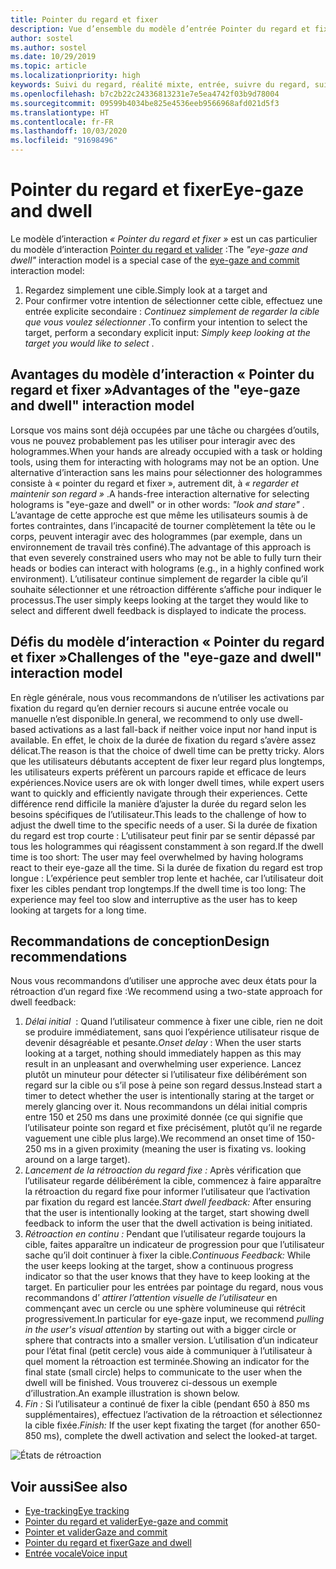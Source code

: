 ```yaml
---
title: Pointer du regard et fixer
description: Vue d’ensemble du modèle d’entrée Pointer du regard et fixer
author: sostel
ms.author: sostel
ms.date: 10/29/2019
ms.topic: article
ms.localizationpriority: high
keywords: Suivi du regard, réalité mixte, entrée, suivre du regard, suivi rétinien, suivi du mouvement des yeux, HoloLens 2, sélection basée sur le regard, fixer
ms.openlocfilehash: b7c2b22c24336813231e7e5ea4742f03b9d78004
ms.sourcegitcommit: 09599b4034be825e4536eeb9566968afd021d5f3
ms.translationtype: HT
ms.contentlocale: fr-FR
ms.lasthandoff: 10/03/2020
ms.locfileid: "91698496"
---
```

# <a name="eye-gaze-and-dwell"></a><span data-ttu-id="8760a-104">Pointer du regard et fixer</span><span class="sxs-lookup"><span data-stu-id="8760a-104">Eye-gaze and dwell</span></span>

<span data-ttu-id="8760a-105">Le modèle d’interaction _« Pointer du regard et fixer »_ est un cas particulier du modèle d’interaction [Pointer du regard et valider](gaze-and-commit.md) :</span><span class="sxs-lookup"><span data-stu-id="8760a-105">The _"eye-gaze and dwell"_ interaction model is a special case of the [eye-gaze and commit](gaze-and-commit.md) interaction model:</span></span>
1. <span data-ttu-id="8760a-106">Regardez simplement une cible.</span><span class="sxs-lookup"><span data-stu-id="8760a-106">Simply look at a target and</span></span> 
2. <span data-ttu-id="8760a-107">Pour confirmer votre intention de sélectionner cette cible, effectuez une entrée explicite secondaire : _Continuez simplement de regarder la cible que vous voulez sélectionner_ .</span><span class="sxs-lookup"><span data-stu-id="8760a-107">To confirm your intention to select the target, perform a secondary explicit input: _Simply keep looking at the target you would like to select_ .</span></span>

## <a name="advantages-of-the-eye-gaze-and-dwell-interaction-model"></a><span data-ttu-id="8760a-108">Avantages du modèle d’interaction « Pointer du regard et fixer »</span><span class="sxs-lookup"><span data-stu-id="8760a-108">Advantages of the "eye-gaze and dwell" interaction model</span></span> 
<span data-ttu-id="8760a-109">Lorsque vos mains sont déjà occupées par une tâche ou chargées d’outils, vous ne pouvez probablement pas les utiliser pour interagir avec des hologrammes.</span><span class="sxs-lookup"><span data-stu-id="8760a-109">When your hands are already occupied with a task or holding tools, using them for interacting with holograms may not be an option.</span></span>
<span data-ttu-id="8760a-110">Une alternative d’interaction sans les mains pour sélectionner des hologrammes consiste à « pointer du regard et fixer », autrement dit, à _« regarder et maintenir son regard »_ .</span><span class="sxs-lookup"><span data-stu-id="8760a-110">A hands-free interaction alternative for selecting holograms is "eye-gaze and dwell" or in other words: _"look and stare"_ .</span></span> <span data-ttu-id="8760a-111">L’avantage de cette approche est que même les utilisateurs soumis à de fortes contraintes, dans l’incapacité de tourner complètement la tête ou le corps, peuvent interagir avec des hologrammes (par exemple, dans un environnement de travail très confiné).</span><span class="sxs-lookup"><span data-stu-id="8760a-111">The advantage of this approach is that even severely constrained users who may not be able to fully turn their heads or bodies can interact with holograms (e.g., in a highly confined work environment).</span></span>
<span data-ttu-id="8760a-112">L’utilisateur continue simplement de regarder la cible qu’il souhaite sélectionner et une rétroaction différente s’affiche pour indiquer le processus.</span><span class="sxs-lookup"><span data-stu-id="8760a-112">The user simply keeps looking at the target they would like to select and different dwell feedback is displayed to indicate the process.</span></span>


## <a name="challenges-of-the-eye-gaze-and-dwell-interaction-model"></a><span data-ttu-id="8760a-113">Défis du modèle d’interaction « Pointer du regard et fixer »</span><span class="sxs-lookup"><span data-stu-id="8760a-113">Challenges of the "eye-gaze and dwell" interaction model</span></span>
<span data-ttu-id="8760a-114">En règle générale, nous vous recommandons de n’utiliser les activations par fixation du regard qu’en dernier recours si aucune entrée vocale ou manuelle n’est disponible.</span><span class="sxs-lookup"><span data-stu-id="8760a-114">In general, we  recommend to only use dwell-based activations as a last fall-back if neither voice input nor hand input is available.</span></span> <span data-ttu-id="8760a-115">En effet, le choix de la durée de fixation du regard s’avère assez délicat.</span><span class="sxs-lookup"><span data-stu-id="8760a-115">The reason is that the choice of dwell time can be pretty tricky.</span></span> <span data-ttu-id="8760a-116">Alors que les utilisateurs débutants acceptent de fixer leur regard plus longtemps, les utilisateurs experts préfèrent un parcours rapide et efficace de leurs expériences.</span><span class="sxs-lookup"><span data-stu-id="8760a-116">Novice users are ok with longer dwell times, while expert users want to quickly and efficiently navigate through their experiences.</span></span> <span data-ttu-id="8760a-117">Cette différence rend difficile la manière d’ajuster la durée du regard selon les besoins spécifiques de l’utilisateur.</span><span class="sxs-lookup"><span data-stu-id="8760a-117">This leads to the challenge of how to adjust the dwell time to the specific needs of a user.</span></span>
<span data-ttu-id="8760a-118">Si la durée de fixation du regard est trop courte : L’utilisateur peut finir par se sentir dépassé par tous les hologrammes qui réagissent constamment à son regard.</span><span class="sxs-lookup"><span data-stu-id="8760a-118">If the dwell time is too short: The user may feel overwhelmed by having holograms react to their eye-gaze all the time.</span></span> <span data-ttu-id="8760a-119">Si la durée de fixation du regard est trop longue : L’expérience peut sembler trop lente et hachée, car l’utilisateur doit fixer les cibles pendant trop longtemps.</span><span class="sxs-lookup"><span data-stu-id="8760a-119">If the dwell time is too long: The experience may feel too slow and interruptive as the user has to keep looking at targets for a long time.</span></span>

## <a name="design-recommendations"></a><span data-ttu-id="8760a-120">Recommandations de conception</span><span class="sxs-lookup"><span data-stu-id="8760a-120">Design recommendations</span></span>
<span data-ttu-id="8760a-121">Nous vous recommandons d’utiliser une approche avec deux états pour la rétroaction d’un regard fixe :</span><span class="sxs-lookup"><span data-stu-id="8760a-121">We recommend using a two-state approach for dwell feedback:</span></span>
1. <span data-ttu-id="8760a-122">*Délai initial*  : Quand l’utilisateur commence à fixer une cible, rien ne doit se produire immédiatement, sans quoi l’expérience utilisateur risque de devenir désagréable et pesante.</span><span class="sxs-lookup"><span data-stu-id="8760a-122">*Onset delay* : When the user starts looking at a target, nothing should immediately happen as this may result in an unpleasant and overwhelming user experience.</span></span> <span data-ttu-id="8760a-123">Lancez plutôt un minuteur pour détecter si l’utilisateur fixe délibérément son regard sur la cible ou s’il pose à peine son regard dessus.</span><span class="sxs-lookup"><span data-stu-id="8760a-123">Instead start a timer to detect whether the user is intentionally staring at the target or merely glancing over it.</span></span>
<span data-ttu-id="8760a-124">Nous recommandons un délai initial compris entre 150 et 250 ms dans une proximité donnée (ce qui signifie que l’utilisateur pointe son regard et fixe précisément, plutôt qu’il ne regarde vaguement une cible plus large).</span><span class="sxs-lookup"><span data-stu-id="8760a-124">We recommend an onset time of 150-250 ms in a given proximity (meaning the user is fixating vs. looking around on a large target).</span></span>  
2. <span data-ttu-id="8760a-125">*Lancement de la rétroaction du regard fixe :* Après vérification que l’utilisateur regarde délibérément la cible, commencez à faire apparaître la rétroaction du regard fixe pour informer l’utilisateur que l’activation par fixation du regard est lancée.</span><span class="sxs-lookup"><span data-stu-id="8760a-125">*Start dwell feedback:* After ensuring that the user is intentionally looking at the target, start showing dwell feedback to inform the user that the dwell activation is being initiated.</span></span> 
3. <span data-ttu-id="8760a-126">*Rétroaction en continu :* Pendant que l’utilisateur regarde toujours la cible, faites apparaître un indicateur de progression pour que l’utilisateur sache qu’il doit continuer à fixer la cible.</span><span class="sxs-lookup"><span data-stu-id="8760a-126">*Continuous Feedback:* While the user keeps looking at the target, show a continuous progress indicator so that the user knows that they have to keep looking at the target.</span></span> <span data-ttu-id="8760a-127">En particulier pour les entrées par pointage du regard, nous vous recommandons d’ _attirer l’attention visuelle de l’utilisateur_ en commençant avec un cercle ou une sphère volumineuse qui rétrécit progressivement.</span><span class="sxs-lookup"><span data-stu-id="8760a-127">In particular for eye-gaze input, we recommend _pulling in the user's visual attention_ by starting out with a bigger circle or sphere that contracts into a smaller version.</span></span> <span data-ttu-id="8760a-128">L’utilisation d’un indicateur pour l’état final (petit cercle) vous aide à communiquer à l’utilisateur à quel moment la rétroaction est terminée.</span><span class="sxs-lookup"><span data-stu-id="8760a-128">Showing an indicator for the final state (small circle) helps to communicate to the user when the dwell will be finished.</span></span> <span data-ttu-id="8760a-129">Vous trouverez ci-dessous un exemple d’illustration.</span><span class="sxs-lookup"><span data-stu-id="8760a-129">An example illustration is shown below.</span></span> 
4. <span data-ttu-id="8760a-130">*Fin :* Si l’utilisateur a continué de fixer la cible (pendant 650 à 850 ms supplémentaires), effectuez l’activation de la rétroaction et sélectionnez la cible fixée.</span><span class="sxs-lookup"><span data-stu-id="8760a-130">*Finish:* If the user kept fixating the target (for another 650-850 ms), complete the dwell activation and select the looked-at target.</span></span>

![États de rétroaction](images/eyes_dwellstate_recommendation.png)<br>

## <a name="see-also"></a><span data-ttu-id="8760a-132">Voir aussi</span><span class="sxs-lookup"><span data-stu-id="8760a-132">See also</span></span>
* [<span data-ttu-id="8760a-133">Eye-tracking</span><span class="sxs-lookup"><span data-stu-id="8760a-133">Eye tracking</span></span>](eye-tracking.md)
* [<span data-ttu-id="8760a-134">Pointer du regard et valider</span><span class="sxs-lookup"><span data-stu-id="8760a-134">Eye-gaze and commit</span></span>](gaze-and-commit-eyes.md)
* [<span data-ttu-id="8760a-135">Pointer et valider</span><span class="sxs-lookup"><span data-stu-id="8760a-135">Gaze and commit</span></span>](gaze-and-commit.md)
* [<span data-ttu-id="8760a-136">Pointer du regard et fixer</span><span class="sxs-lookup"><span data-stu-id="8760a-136">Gaze and dwell</span></span>](gaze-and-dwell.md)
* [<span data-ttu-id="8760a-137">Entrée vocale</span><span class="sxs-lookup"><span data-stu-id="8760a-137">Voice input</span></span>](../out-of-scope/voice-design.md)

